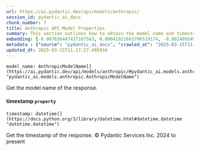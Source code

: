 ```yaml
---
url: https://ai.pydantic.dev/api/models/anthropic/
session_id: pydantic_ai_docs
chunk_number: 7
title: Anthropic API Model Properties
summary: This section outlines how to obtain the model name and timestamp from the Anthropic API response, highlighting the `model_name` and `timestamp` properties.
embedding: [-0.007636447437107563, 0.00041921663796529174, -0.002409545239061117, -0.0534827820956707, -0.017473695799708366, 0.007509265560656786, -0.013470228761434555, -0.041693564504384995, -0.009765363298356533, -0.04043280705809593, -0.028002150356769562, -0.03311154991388321, -0.0013167480938136578, -0.06998325884342194, -0.03437230736017227, 6.937983562238514e-05, -0.041273314505815506, 0.024463174864649773, 0.029638927429914474, 0.026697153225541115, 0.03373086825013161, 0.0012130670947954059, -0.022439323365688324, 0.021753646433353424, 0.024861309677362442, 0.039149925112724304, -0.05644667521119118, 0.02870994620025158, -0.00886955950409174, 0.010008667595684528, -0.004697438329458237, -0.020669834688305855, -0.0023818970657885075, 0.006690877489745617, -0.028555115684866905, -0.030390959233045578, 0.006596873048692942, -0.0637015774846077, -0.014111668802797794, -0.00811199750751257, -0.03240375220775604, -0.045608557760715485, 0.04036644846200943, 0.05830463767051697, -0.04328610375523567, 0.017905008047819138, -0.05038617551326752, 0.01062798872590065, 0.008830851875245571, 0.06728479266166687, -0.018126195296645164, -0.002547786571085453, -0.024750716984272003, -0.006751703564077616, -0.0243083443492651, -0.046493303030729294, 0.02663079835474491, 0.04428144171833992, -0.027980033308267593, -0.018347380682826042, -0.010539514012634754, -0.015062768012285233, -0.029307149350643158, 0.026321137323975563, -0.006768292281776667, -0.027891557663679123, -0.043153394013643265, 0.036783237010240555, -0.04339670017361641, -0.008283416740596294, 0.01327116135507822, 0.030877569690346718, -0.024927664548158646, 0.023290889337658882, -0.009953371249139309, -0.05065159872174263, -0.0349031537771225, 0.05985293909907341, 0.010506336577236652, -0.020437588915228844, -0.03760162368416786, 0.027957914397120476, 0.028864776715636253, 0.015803741291165352, 0.019210007041692734, -0.0077968076802790165, -0.026675034314393997, -0.006287212949246168, -0.029218673706054688, -0.013215865008533001, 0.01786077208817005, -0.0012711284216493368, -0.00659134378656745, -0.009267694316804409, 0.061268530786037445, -0.0006345274159684777, 0.005678951274603605, -0.03255858272314072, 0.027957914397120476, 0.01504065003246069, -0.015637852251529694, -0.022892754524946213, -0.016810137778520584, 0.031120873987674713, -0.036672644317150116, 0.029019607231020927, 0.0609588697552681, -0.009345109574496746, 0.014023194089531898, 0.038331538438797, -0.0678156390786171, -0.01891140453517437, 0.04552008584141731, 0.0010520160431042314, -0.07931730896234512, -0.013923660852015018, -0.08210425078868866, 0.025436393916606903, 0.00590566685423255, -0.007055834401398897, 0.0041168248280882835, 0.03713713213801384, -0.0005781940999440849, -0.026896221563220024, -0.022870635613799095, 0.023136058822274208, 0.004387777764350176, -0.061578188091516495, -0.06148971617221832, -0.005944374483078718, -0.02528156340122223, -0.0308554507791996, -0.015781622380018234, -0.05259803682565689, -0.005690010730177164, -0.04839550331234932, 0.01244171429425478, -0.03605332225561142, -0.031607482582330704, 0.04054339975118637, 0.03603120520710945, -0.03808823227882385, -0.015980690717697144, -0.0032320807222276926, -0.008875089697539806, 0.0011245927307754755, -0.010384684428572655, -0.028156980872154236, -0.020039454102516174, 0.039835602045059204, 0.01547196228057146, 0.04523254185914993, 0.009732184931635857, 0.025923002511262894, 0.005065159872174263, 0.013492347672581673, 0.024529529735445976, -0.0019809973891824484, -0.0383978933095932, -0.03543400019407272, -0.01317162811756134, 0.01468675211071968, -0.061180055141448975, 0.022649448364973068, -0.02928503043949604, 0.015958571806550026, -0.04958990588784218, -0.007122190203517675, -0.029616808518767357, -0.0739203691482544, 0.011169894598424435, 0.05016499012708664, -0.02322453260421753, -0.04543161019682884, -0.0185132697224617, 0.0012787317391484976, -0.039238400757312775, -0.013149509206414223, -0.012286883778870106, 0.006475220900028944, -0.02214072085916996, 0.009439113549888134, -0.07241630554199219, -0.017694883048534393, 0.04945719614624977, -0.030302485451102257, -0.042357124388217926, 0.04133966937661171, 0.012320062145590782, 0.040521278977394104, 0.006408865097910166, 0.04790889471769333, 0.027449186891317368, -0.014996412210166454, -0.050297703593969345, -0.014963234774768353, -0.006867825984954834, 0.0005059630493633449, -0.003660628804937005, -0.002892007352784276, 0.021676231175661087, 0.06600190699100494, 0.02587876468896866, -0.021300215274095535, -0.015361369587481022, -0.014808404259383678, -0.03200561925768852, 0.00015362061094492674, -0.07307986170053482, 0.02694045752286911, 0.03673899918794632, -0.02840028516948223, 0.02291487157344818, 0.001264907536096871, 0.00278141419403255, 0.013160568661987782, -0.07936154305934906, -0.013260101899504662, 0.02822333760559559, 0.0012234351597726345, -0.02663079835474491, 0.03056790865957737, 0.01071093324571848, -0.03665052354335785, 0.0010879588080570102, -0.015405606478452682, 0.0009269076981581748, 0.0057950736954808235, 0.01170074101537466, -0.003892874112352729, -0.00925663486123085, -0.017418399453163147, 0.011424258351325989, -0.005117691587656736, -0.0198846235871315, -0.05131515860557556, 0.024905547499656677, -0.008996741846203804, 0.01322692446410656, -0.04487864673137665, 0.005828251596540213, -0.020924197509884834, -0.011767096817493439, 0.06679818034172058, 0.02437470108270645, 0.007653036620467901, 0.027250118553638458, -0.07520324736833572, 0.04222441092133522, 0.045785509049892426, 0.029041726142168045, -0.046581778675317764, 0.013846245594322681, -0.019608141854405403, 0.0011321959318593144, -0.02528156340122223, -0.049501433968544006, 0.029461978003382683, -0.010860233567655087, 0.012375358492136002, 0.004893740639090538, 0.02096843533217907, -0.04213593900203705, 0.029550453647971153, -0.04284373298287392, -0.0322268046438694, -0.016500476747751236, -0.0499880425632, -0.0012365680886432528, -0.06887733191251755, -0.013448110781610012, 0.025104613974690437, 0.01699814572930336, 0.0031408416107296944, -0.036097560077905655, 0.046891435980796814, -0.02082466520369053, 0.01968555711209774, 0.027095288038253784, 0.0031242526602, 0.05317312106490135, 0.010716463439166546, 0.033266376703977585, -0.00401452649384737, -0.036097560077905655, 0.036495693027973175, 0.04613940417766571, 0.007243842352181673, -0.008172824047505856, -0.03131994232535362, 0.0486166886985302, -0.03348756581544876, -0.0022090955171734095, -0.05604853853583336, 0.025104613974690437, -0.010954237543046474, 0.059720225632190704, 0.033266376703977585, 0.009605003520846367, -0.028466641902923584, 0.012297943234443665, -0.026498086750507355, -0.01665530726313591, -0.027272237464785576, -0.030302485451102257, 0.04248983412981033, 0.007614328991621733, -0.0011328872060403228, 0.006524987984448671, -0.023335125297307968, 0.035411883145570755, 0.016246113926172256, -0.011534851044416428, -0.04711262509226799, -0.0095994733273983, 0.0024164572823792696, 0.045121949166059494, 0.0013983104145154357, 0.01072752196341753, 0.029417742043733597, -0.028134861961007118, -0.022505678236484528, -0.04007890820503235, -0.005059630144387484, -0.006016260012984276, 0.006818059366196394, 0.008161764591932297, -0.032669175416231155, -0.010948708280920982, 0.009151571430265903, -0.0055434745736420155, -0.028577234596014023, -0.005261462647467852, 0.01351446658372879, 0.028532996773719788, 0.019077295437455177, -0.03625239059329033, 0.017694883048534393, 0.014565099962055683, 0.054013628512620926, 0.010561632923781872, -0.015494081191718578, -0.0801578164100647, -0.016732722520828247, 0.01777229644358158, -0.03742467612028122, 0.00022999891371000558, 0.010412332601845264, -0.054013628512620926, 0.01071093324571848, 0.02565757930278778, -0.000848801399115473, -0.011733918450772762, 0.025016140192747116, -0.02388809062540531, -0.004371189046651125, 0.00773598114028573, 0.02811274491250515, -0.014598277397453785, 0.008543310686945915, -0.035699423402547836, -0.015195479616522789, 0.03954806178808212, -0.01674378290772438, 0.0013367930660024285, -0.004843974020332098, 0.006160031072795391, -0.03485891968011856, -0.020957376807928085, -0.013448110781610012, -0.005363760981708765, -0.030545789748430252, -0.042954325675964355, -0.05458871275186539, -0.019154710695147514, 0.017075560986995697, 0.002903066575527191, -0.027648253366351128, 0.022472500801086426, -0.006690877489745617, 0.07361070811748505, 0.037955522537231445, 0.015018531121313572, -0.05817192420363426, 0.013547644019126892, 0.0011971694184467196, -0.01676589995622635, -0.01908835396170616, -0.014200142584741116, 0.03813247010111809, 0.03676111623644829, -0.03233739733695984, -0.0004959405632689595, -0.01845797337591648, -0.03399629145860672, 0.015737386420369148, -0.0059941415674984455, 0.0002033874625340104, 0.05582735314965248, 0.008106468245387077, -0.002999835414811969, -0.0033924407325685024, 0.006397805642336607, 0.005040276795625687, -0.016135521233081818, 0.02228449285030365, -0.012286883778870106, 0.009820659644901752, 0.06595767289400101, 0.010539514012634754, 0.03322214260697365, -0.03348756581544876, 0.011966164223849773, -0.020360173657536507, 0.013304339721798897, -0.05144786834716797, 0.015836918726563454, 0.05007651820778847, 0.006414394825696945, 0.008935915306210518, -0.03213832899928093, -0.07033715397119522, 0.016920730471611023, 0.005828251596540213, -0.062241747975349426, 0.07020444422960281, 0.03333273530006409, -0.044613223522901535, 0.017993483692407608, -0.016732722520828247, 0.036783237010240555, 0.003456031670793891, 0.05653514713048935, -0.020725131034851074, 0.06914275139570236, -0.006718525663018227, 0.023534193634986877, -0.012707137502729893, 0.006364627741277218, 0.002580964472144842, 0.028046388179063797, 0.014542981050908566, -0.0438833087682724, 0.007409731857478619, -0.00988701544702053, 0.0003597729082684964, 0.008775555528700352, -0.001240024110302329, -0.0012973942793905735, -0.027581898495554924, 0.06927546113729477, 0.02997070737183094, -0.013481288217008114, -0.005590477026998997, -0.00031173406750895083, -0.009665829129517078, -0.01688755303621292, -0.025989357382059097, 0.07400884479284286, 0.004788677673786879, 0.0060439081862568855, -0.02771461009979248, -0.006961830426007509, -0.011180954053997993, -0.035124342888593674, -0.06277259439229965, -0.001425267430022359, -0.017031323164701462, -0.009732184931635857, -0.04516618698835373, 0.0014432388124987483, 0.01146849524229765, 0.02131127379834652, -0.0024662241339683533, -0.014277557842433453, 0.021532459184527397, 0.004183180630207062, 0.021985890343785286, 0.01238641794770956, -0.01361399982124567, 0.018358441069722176, -0.014896878972649574, -0.027316473424434662, 0.026520203799009323, -0.04711262509226799, 0.07980392128229141, -0.026099951937794685, -0.0004558505897875875, 0.02477283589541912, -0.00921239797025919, 0.015903275460004807, 0.0026155246887356043, 0.02239508554339409, -0.010362565517425537, 0.015394547022879124, -0.002629349008202553, -0.06210903823375702, -0.020150046795606613, -0.004810796119272709, -0.046581778675317764, -0.045298896729946136, 0.0029003017116338015, 0.027117406949400902, 0.07622070610523224, 0.0012870262144133449, 0.013978957198560238, 0.03722560778260231, 0.060870394110679626, -0.030634265393018723, 0.05503108352422714, -0.010185616090893745, 0.018070898950099945, -0.013536584563553333, 0.029528334736824036, 0.014952175319194794, 0.010224323719739914, -0.01856856606900692, 0.03264705836772919, -0.009090745821595192, -0.006425454281270504, 0.027095288038253784, 0.01102612353861332, 0.006580284330993891, 0.0010610016761347651, -0.007918459363281727, -0.008664962835609913, -0.001188183669000864, -0.01979614980518818, -0.023047583177685738, 0.005479883868247271, 0.04321974888443947, -0.031474772840738297, 0.00841612834483385, -0.016987087205052376, -0.01401213463395834, 0.010058434680104256, 0.004371189046651125, -0.033465445041656494, -0.022892754524946213, -0.007923989556729794, 0.015118065290153027, 0.03191714361310005, -0.0036633936688303947, -0.024551648646593094, 0.02116750366985798, -0.007354435510933399, -0.07219512015581131, 0.006757233291864395, 0.003204432548955083, 0.0175179336220026, 0.0335981585085392, -0.013757770881056786, 0.02782520279288292, -0.053040407598018646, -0.013005738146603107, 0.005695539992302656, -0.04072034731507301, 0.008852970786392689, 0.02477283589541912, 0.024219870567321777, -0.003525152336806059, -0.008985682390630245, 0.019066235050559044, 0.031386297196149826, -0.005413528066128492, 0.036208152770996094, 0.01705344207584858, 0.008930386044085026, -0.009085215628147125, -0.02320241369307041, 0.016080224886536598, 0.00800140481442213, 0.00948335137218237, 0.02742706798017025, -0.010401273146271706, 0.021034792065620422, 0.049722619354724884, 0.01292832288891077, 0.026697153225541115, -0.01317162811756134, 0.0011570793576538563, -0.002927950117737055, 0.011424258351325989, 0.005811662878841162, -0.031297821551561356, 0.009295342490077019, -0.007459498941898346, -0.03543400019407272, -0.02702893316745758, -0.0035887432750314474, 0.02320241369307041, -0.029019607231020927, -0.026122068986296654, 0.029506215825676918, 0.0010471775894984603, -0.03465985134243965, 0.038751792162656784, -0.02634325623512268, -0.018391618505120277, 0.04140602424740791, 0.03945958614349365, 0.015781622380018234, -0.027073169127106667, 0.039525944739580154, 0.01317162811756134, 0.0033233200665563345, 0.035986967384815216, 0.016953909769654274, -0.04184839501976967, 0.017130857333540916, 0.011888748966157436, -0.0191657692193985, -0.007061364129185677, -0.023777497932314873, -0.010815996676683426, -0.013536584563553333, -0.01468675211071968, -0.008233649656176567, 0.02222919650375843, -0.022671567276120186, 0.007254901807755232, 0.0014093697536736727, 0.0418262779712677, 0.003350968239828944, 0.021233858540654182, 0.015107005834579468, 0.0016035987064242363, -0.01725251041352749, -0.039348993450403214, 0.019409073516726494, 0.025723934173583984, -0.025215206667780876, 0.022107543423771858, 0.01022985391318798, -0.008095408789813519, 0.030700620263814926, 0.0445689857006073, 0.005325053818523884, -0.015726326033473015, -0.02968316525220871, -0.03096604347229004, 0.02682986482977867, 0.007382083684206009, -0.003270788351073861, 0.004393307492136955, -0.06131276488304138, 0.013547644019126892, 0.02888689562678337, -0.009190279059112072, 0.0027592957485467196, 0.010578221641480923, -0.036495693027973175, 0.0035859784111380577, -0.0015234188176691532, 0.001320204115472734, -0.006768292281776667, 0.012895145453512669, 0.008515661582350731, -0.017219332978129387, 0.03074485808610916, 0.012231587432324886, 0.004050469025969505, -0.024706479161977768, 0.00663558067753911, 0.0049794502556324005, 0.04074246436357498, 0.02017216570675373, -0.00734890578314662, 0.024861309677362442, -0.0020832959562540054, -0.02013898827135563, -0.012264764867722988, 0.0376458615064621, -0.002916890662163496, -0.01739628054201603, 0.00769174424931407, 0.024020802229642868, -0.027980033308267593, -0.03357603773474693, 0.05379244312644005, 0.0005785396788269281, -0.00330673111602664, -0.026122068986296654, 0.0012344944989308715, 0.05905666947364807, -0.022605212405323982, 0.026498086750507355, 0.02019428461790085, -0.014631455764174461, -0.004559196997433901, -0.011744977906346321, -0.027183761820197105, -0.04414873197674751, -0.00962712150067091, 0.04430356249213219, -0.029904350638389587, -0.010550573468208313, 0.04479017108678818, 0.013647178187966347, -0.004183180630207062, 0.011490614153444767, 0.014565099962055683, -0.042578309774398804, -0.008653903380036354, -0.009146042168140411, 0.03662840649485588, 0.0033564979676157236, -0.004556432366371155, 0.03636298328638077, -0.012132053263485432, -0.032160449773073196, 0.01836949959397316, 0.018778692930936813, 0.03724772855639458, -0.039725009351968765, -0.020526062697172165, -0.013757770881056786, 0.02556910552084446, -0.02190847508609295, 0.006475220900028944, 0.011236250400543213, 0.010495277121663094, -0.03700442239642143, 0.009737715125083923, 0.02605571411550045, -0.024153513833880424, 0.013503407128155231, 0.018535388633608818, 0.02085784263908863, -0.0034034999553114176, -0.009245576336979866, -0.0390172153711319, -0.03127570450305939, -0.016179757192730904, 0.014653574675321579, -0.017562171444296837, -0.010771759785711765, 0.039437469094991684, 0.015836918726563454, 0.0479973666369915, -0.021897416561841965, 0.021764704957604408, -0.030014943331480026, -0.04321974888443947, 0.025038259103894234, -0.018037719652056694, -0.010644577443599701, 0.018933523446321487, -0.005806133151054382, -0.030700620263814926, 0.020503943786025047, 0.004089176654815674, -0.004960096441209316, -0.011744977906346321, 0.012762433849275112, 0.001516506657935679, 0.039238400757312775, -0.007498206105083227, -0.03373086825013161, 0.022671567276120186, -0.007857633754611015, -0.03255858272314072, -0.012983620166778564, 0.025812409818172455, -0.02399868331849575, -0.014023194089531898, 0.021532459184527397, 0.04919177293777466, -0.035810016095638275, -0.06808105856180191, -0.003102133981883526, -0.007277020253241062, -0.019121531397104263, 0.008283416740596294, 0.02908596210181713, -0.0018994349520653486, -0.0066853477619588375, 0.039835602045059204, 0.028732065111398697, 0.013978957198560238, -0.005778484977781773, -0.011380021460354328, 0.02733859233558178, -0.043640002608299255, 0.04768770560622215, -0.006524987984448671, -0.022306611761450768, -0.005463294684886932, -0.005861429497599602, -0.02111220546066761, 0.012087816372513771, 0.029837995767593384, -0.026011476293206215, 0.025436393916606903, 0.036672644317150116, -0.019420133903622627, 0.025923002511262894, -0.05534074455499649, -0.02368902415037155, 0.02410927787423134, 0.010417861863970757, 0.04125119373202324, -0.01565997116267681, -0.00996995996683836, -0.0019464370561763644, 0.014730989001691341, -0.0343501903116703, 0.020868901163339615, 0.002607230329886079, -0.004404366947710514, -0.0263653751462698, 0.022848516702651978, -0.03417324274778366, -0.017761237919330597, -0.018557507544755936, -0.0004928301204927266, 0.027471303939819336, -0.009068626910448074, 0.02519308775663376, 0.0031325470190495253, 0.04514406993985176, -0.025546986609697342, -0.020957376807928085, -0.009754303842782974, 0.02340148203074932, 0.040410686284303665, -0.029351385310292244, -4.571141744236229e-06, -0.009638180956244469, 0.014675692655146122, 0.008349772542715073, -0.025325799360871315, 0.06228598579764366, -0.010141379199922085, -0.017838653177022934, 0.031496889889240265, -0.04339670017361641, 0.022439323365688324, -0.04640482738614082, 0.009168161079287529, 0.03337697312235832, 0.03251434490084648, 0.027604015544056892, -0.022981228306889534, -0.02282639779150486, -0.010207735002040863, 0.012065697461366653, -0.015814801678061485, 0.013359636068344116, -0.03594272956252098, 0.029506215825676918, 0.00700606731697917, 0.013647178187966347, -0.031408414244651794, -0.0065636951476335526, -0.002569905249401927, -0.02479495294392109, -0.01248595118522644, 0.026210544630885124, -0.005153634585440159, -0.007260431535542011, 0.006287212949246168, -0.0027731198351830244, 0.0065581658855080605, 0.013237983919680119, 0.013636118732392788, 0.004517724737524986, 0.003353733103722334, 0.01811513490974903, -0.0013146745041012764, -0.043263986706733704, 0.011302606202661991, 0.014200142584741116, 0.019033057615160942, 0.029616808518767357, -0.005684481002390385, 0.0008992594666779041, 0.01762852631509304, -0.045697033405303955, 0.007072423119097948, 0.011004004627466202, -0.04591821879148483, -0.0036468047183007, 0.0010603105183690786, -0.011324724182486534, 0.039924077689647675, 0.024330463260412216, 0.033155784010887146, -0.007111130747944117, -0.029749520123004913, 0.01175603736191988, -0.05237685143947601, 0.030302485451102257, -0.0059941415674984455, -0.0018192550633102655, 0.025436393916606903, -0.013337517157196999, -0.0008985682507045567, -0.013127390295267105, -0.0349031537771225, 0.04268890246748924, 0.005333348177373409, -0.025834528729319572, -0.021554578095674515, 0.02694045752286911, 0.0037988699041306973, 0.07108918577432632, 0.007619858719408512, 0.023246651515364647, -0.004526019096374512, -0.02005051262676716, -0.02899748831987381, -0.014222261495888233, 0.06542682647705078, 0.0037601625081151724, 0.011208602227270603, 0.02762613445520401, -0.03025824762880802, -0.001733545446768403, -0.010954237543046474, 0.01429967675358057, 0.002333512529730797, 0.01502959057688713, -0.002332130214199424, 0.01585903763771057, -0.013779889792203903, -0.014233320951461792, 0.00998654868453741, -0.002561610657721758, -0.02439681813120842, 0.007536913733929396, -0.0336645133793354, -0.011424258351325989, 0.03656205162405968, -0.02151034027338028, -0.059012431651353836, -0.02002839557826519, 0.009328520856797695, 0.014111668802797794, 0.00847142469137907, 0.006425454281270504, -0.01885610818862915, -0.019409073516726494, 0.018347380682826042, 0.0008840528898872435, 0.0278030838817358, 0.0019215536303818226, -0.005266992375254631, -0.020979493856430054, -0.01215417217463255, 0.03607543930411339, -0.002994305919855833, 0.023821735754609108, -0.01469781156629324, -0.03941534832119942, -0.033443327993154526, 0.03233739733695984, 0.0025505514349788427, -0.0074705579318106174, -0.017617467790842056, -0.0175179336220026, 0.004611728712916374, -0.009981019422411919, -0.011778156273066998, 0.013625059276819229, -0.03171807527542114, 0.06303802132606506, 0.010473158210515976, 0.030833331868052483, 0.02999282442033291, -0.016898611560463905, 0.017551111057400703, 0.028931131586432457, 0.016931790858507156, 0.01734098419547081, 0.015792682766914368, 0.031032400205731392, -0.018502211198210716, 0.011424258351325989, 0.02663079835474491, 0.03196138143539429, 0.022848516702651978, 0.02174258604645729, -0.024662241339683533, 0.007785748224705458, -0.028068507090210915, 0.007984815165400505, -0.008150705136358738, 0.015549377538263798, -0.005004333797842264, 0.043440934270620346, 0.019906742498278618, 0.015217598527669907, 0.03220468387007713, 0.013558703474700451, -0.020404411479830742, 0.007542443461716175, 0.00915710162371397, 0.016964968293905258, -0.007824455387890339, -0.02360054850578308, 0.01058375183492899, 0.03311154991388321, -0.0068567669950425625, 0.051492106169462204, 0.003937111236155033, 0.02237296663224697, 9.823770233197138e-05, -0.01385730504989624, -0.02468436025083065, 0.020205343142151833, -0.008593076840043068, -0.03350968286395073, 0.006967359688133001, -0.009892544709146023, -0.0009835866512730718, -0.012662899680435658, -0.03545612096786499, 0.019663438200950623, -0.026785627007484436, 0.03877390921115875, 0.009002271108329296, 0.008792144246399403, -0.008405068889260292, 0.012585485354065895, 0.023290889337658882, -0.01141319889575243, -0.0009324373677372932, -0.017694883048534393, -0.017042383551597595, 0.019121531397104263, 0.035898491740226746, 0.013105272315442562, 0.00023241812596097589, -0.007448439486324787, 0.009339580312371254, -0.007288079708814621, -0.005560063757002354, 0.0027731198351830244, 0.004479017108678818, -0.005441176239401102, -0.01719721406698227, 0.0056208898313343525, 0.029904350638389587, 0.04140602424740791, 0.017009206116199493, 0.028090626001358032, -0.004683614242821932, 0.01204357948154211, -0.02663079835474491, -0.01547196228057146, 0.011601206846535206, -0.00036841296241618693, 0.0011888749431818724, 0.02477283589541912, -0.0045066652819514275, 0.0243083443492651, 0.0022699215915054083, 0.05321735888719559, 0.02107902802526951, -0.00624297559261322, 0.010351506061851978, -0.03897297754883766, -0.02545851096510887, 0.017462637275457382, 0.04083094000816345, 0.027294356375932693, -0.036186035722494125, 0.023954447358846664, -0.017352044582366943, 0.009007801301777363, -0.0005014701746404171, 0.007907400839030743, -0.01871233806014061, -0.014907938428223133, 0.011512733064591885, 0.0037103956565260887, -0.0383978933095932, 0.01842479594051838, -0.011269427835941315, -0.00915710162371397, 0.012740314938127995, 0.0008128586341626942, 0.004155532456934452, -0.007243842352181673, 0.002445488004013896, -0.015295013785362244, 0.008405068889260292, 0.03826518356800079, 0.013658236712217331, -0.027272237464785576, 0.0006918975268490613, 0.018811872228980064, -0.008615195751190186, -0.029506215825676918, 0.022516736760735512, -0.020747249945998192, -0.006176619790494442, -0.0010962532833218575, 0.02011686936020851, -0.02428622543811798, 0.0053997039794921875, 0.01782759465277195, 0.013105272315442562, -0.05003228038549423, -0.018811872228980064, -0.0083995396271348, -0.03945958614349365, -0.0035610951017588377, 0.0010167645523324609, 0.018126195296645164, -0.016931790858507156, -0.0023915739730000496, 0.036186035722494125, 0.012718196958303452, 0.013934719376266003, 0.01214311271905899, 0.007724922150373459, -0.0024731361772865057, 0.007481617387384176, 0.02219601720571518, 0.031983498483896255, -0.021952712908387184, -0.03791128471493721, -0.03919416293501854, -0.03897297754883766, -0.010733052156865597, 0.004736145958304405, 0.005739777348935604, -0.000628652167506516, 0.02773672714829445, -0.04534313455224037, -0.0016893083229660988, -0.014144846238195896, -0.007254901807755232, -0.009765363298356533, -0.012817730195820332, -0.028068507090210915, -0.0147420484572649, -0.021609874442219734, 0.030612146481871605, -0.031386297196149826, 0.005972022656351328, -0.005576652940362692, -0.011214131489396095, 0.0012503922916948795, 0.048262789845466614, 0.046581778675317764, -0.0021759176161140203, 0.005960963200777769, -0.018977761268615723, -0.02448529377579689, -0.023755379021167755, -0.006618991959840059, 0.051492106169462204, -0.02080254629254341, -0.01135790254920721, -0.005443940870463848, 0.0012020078720524907, -0.0018524329643696547, 0.0004779691807925701, 0.01842479594051838, 0.04914753511548042, 0.046979911625385284, -0.011568029411137104, 0.0026003182865679264, 0.009958900511264801, 0.030545789748430252, 0.016235053539276123, -0.010926589369773865, -0.026874102652072906, 0.02928503043949604, -0.0168322566896677, 0.020703012123703957, -0.0017943716375157237, 0.020503943786025047, -0.0007547973073087633, -0.01278455276042223, 0.009909134358167648, -0.008261297829449177, -0.004993274342268705, 0.002504931762814522, -0.010014197789132595, 0.025900883600115776, 0.010108201764523983, -0.0039122276939451694, -0.0006659773061983287, 0.036407221108675, -0.010456569492816925, 0.01808195747435093, 0.010937648825347424, 0.011966164223849773, 0.018955642357468605, -0.02791367657482624, -0.047953132539987564, -0.027648253366351128, 0.023290889337658882, -0.004318657331168652, -0.027869438752532005, -0.018236787989735603, -0.011689681559801102, 0.01101506408303976, -0.006082615815103054, 0.006690877489745617, 0.007465028204023838, 0.009903604164719582, 0.004667025059461594, 0.018955642357468605, 0.029152318835258484, -0.026984695345163345, 0.013359636068344116, 0.013204805552959442, -0.03151901066303253, -0.006806999910622835, 0.0027233529835939407, 0.035013746470212936, 0.012408535927534103, 0.0023915739730000496, -0.004158297087997198, -0.010545044206082821, -0.030103418976068497, 0.014520863071084023, 0.02105690911412239, -0.018690219148993492, -0.015416665934026241, 0.013724593445658684, 0.01668848656117916, 0.004144473001360893, -0.02073618955910206, -0.006336979568004608, 0.026210544630885124, -0.01923212595283985, -0.0287984199821949, -0.010334917344152927, -0.004191474989056587, 0.0021648581605404615, 0.004492841195315123, 0.030037062242627144, 0.013038916513323784, -0.014266498386859894, 0.011075890623033047, 0.021808942779898643, 0.02282639779150486, 0.0007043392397463322, -0.019132591784000397, 0.013138449750840664, 0.01708662137389183, 0.022505678236484528, -0.015704207122325897, -0.01728568784892559, 0.03965865448117256, -0.021156443282961845, 0.005416292697191238, -0.01288408599793911, -0.03547823801636696, -0.010810467414557934, 0.021045850589871407, 0.004487311467528343, 0.013160568661987782, 0.009394876658916473, 0.010384684428572655, -0.0012828789185732603, -0.036982305347919464, -0.013381754979491234, 0.05104973539710045, -0.03165172040462494, -0.0376458615064621, -0.0021427397150546312, -0.030324604362249374, -0.004832914564758539, 0.032160449773073196, 0.008924855850636959, 0.005405233707278967, 0.020979493856430054, 0.0010527072008699179, -0.0013616764917969704, 0.041007887572050095, 0.013149509206414223, 0.027493422850966454, -0.0023376597091555595, 0.0029141257982701063, 0.025038259103894234, -0.0034726206213235855, -0.004691908601671457, -0.03350968286395073, -0.024839190766215324, 0.03410688415169716, -0.025591222569346428, 0.03151901066303253, -0.021267035976052284, -0.061666663736104965, 0.042180176824331284, -0.003660628804937005, 0.005128751043230295, 0.006093675270676613, 0.02587876468896866, 0.024219870567321777, 0.007929518818855286, 0.008233649656176567, -0.0039122276939451694, -0.027272237464785576, -0.00030793240875937045, -0.03788916766643524, 0.020017335191369057, -0.035124342888593674, -0.0739203691482544, -0.001870404346846044, 0.03211621195077896, 0.01102612353861332, -0.04370635747909546, -0.03536764532327652, -0.0049766856245696545, 0.004033880308270454, -0.010749640874564648, 0.00479973666369915, -0.0012469362700358033, -0.0067351143807172775, 0.010771759785711765, -0.020979493856430054, 0.018159372732043266, 0.03587637469172478, 0.05419057607650757, -0.005866959225386381, 0.012817730195820332, -0.01351446658372879, -0.0011245927307754755, -0.018269965425133705, -0.004080882295966148, 0.0032348455861210823, -0.01094317901879549, -0.0055434745736420155, -0.011634385213255882, 0.018192550167441368, 0.012109935283660889, -0.011274958029389381, 0.009881486184895039, -0.012021460570394993, 0.014332854188978672, -0.04534313455224037, -0.040587637573480606, 0.041184838861227036, -0.00874237809330225, -0.00015768143930472434, -0.010522925294935703, 0.023357244208455086, -0.004946272354573011, -0.04248983412981033, -0.010169027373194695, 0.028466641902923584, -0.016776960343122482, 0.009378287941217422, 0.002627966459840536, 0.023534193634986877, -0.004086412023752928, 0.014830523170530796, 0.009992078877985477, 1.6011147181416163e-06, -0.050695836544036865, -0.009743244387209415, -0.04224653169512749, -0.0005401777452789247, 0.015206539072096348, -0.019044116139411926, 0.02311393991112709, 0.004993274342268705, 0.005247638560831547, -0.04467957839369774, -0.036606285721063614, 0.024662241339683533, 0.02300334721803665, -0.0006490427767857909, -0.0033813812769949436, -0.0222513135522604, -0.0023832793813198805, 0.010467628948390484, -0.024153513833880424, 0.040410686284303665, 0.0015883921878412366, 0.0015400077681988478, 0.028621472418308258, -0.033553920686244965, 0.0013665149454027414, -0.006873355712741613, 0.012187350541353226, -0.017761237919330597, 0.047953132539987564, -0.008150705136358738, -0.026122068986296654, 0.05153634399175644, -0.0236226674169302, 0.014100609347224236, -0.042069584131240845, -0.019409073516726494, 0.031496889889240265, 0.02111220546066761, -0.013702474534511566, 0.03527916967868805, 0.01882293075323105, 0.025060376152396202, -0.029904350638389587, 0.012607603333890438, -0.023268770426511765, 0.012530188076198101, 0.005560063757002354, 0.032071974128484726, 6.540540198329836e-05, 0.0004973229370079935, -0.037867046892642975, 0.0001528430002508685, 0.015847979113459587, -0.0074539692141115665, 0.004224652890115976, 0.02977163903415203, -0.009052038192749023, -0.007061364129185677, -0.025414275005459785, 0.013381754979491234, -0.003190608462318778, -0.01874551549553871, 0.02242826297879219, -0.009920192882418633, 0.024352582171559334, 0.003823753446340561, 0.009820659644901752, -0.005455000326037407, 0.0027136760763823986, -0.00023656536359339952, -0.011319194920361042, -0.00624297559261322, -0.0222513135522604, -0.007337846327573061, -0.00769174424931407, 0.023976566269993782, 0.010423391126096249, 0.014023194089531898, -0.01469781156629324, 0.01508488692343235, 0.014719930477440357, 0.013868363574147224, 0.037468913942575455, -0.03162960335612297, -0.0035140931140631437, 0.028820538893342018, 0.008830851875245571, -0.020636657252907753, 0.0007368259248323739, 0.017119798809289932, 0.021753646433353424, -0.027294356375932693, -0.009909134358167648, -0.02351207472383976, -0.015615733340382576, 0.024241989478468895, -0.015925394371151924, 0.01620187610387802, -0.04976685717701912, 0.021156443282961845, 0.019563904032111168, -0.00841612834483385, 0.00842718780040741, 0.019176827743649483, 0.002803532872349024, 0.00022429645468946546, -0.005844840779900551, 0.001233803341165185, 0.005587711930274963, 0.00911286473274231, 0.03008130006492138, 0.003967524506151676, 0.011523791588842869, 0.012618662789463997, -0.01104271225631237, 0.027316473424434662, -0.018214669078588486, 0.012430654838681221, 0.05224413797259331, -0.037380438297986984, 0.0030606617219746113, -0.02351207472383976, -0.015173361636698246, 0.011590147390961647, 0.009328520856797695, -0.007525854744017124, -0.03300095349550247, 0.008067760616540909, 6.104216299718246e-05, 0.0035140931140631437, -0.030346723273396492, -0.01591433398425579, -0.04085306078195572, 0.0004147237923461944, -0.022981228306889534, 0.02791367657482624, 0.0036495693493634462, -0.014023194089531898, -0.011020593345165253, 0.004047704394906759, 0.00019077294564340264, 0.038154590874910355, 0.018645981326699257, 0.02371114119887352, -0.025546986609697342, 0.00082668277900666, -0.0362745076417923, 0.028577234596014023, -0.015151242725551128, 0.014996412210166454, 0.017871830612421036, -0.005723188631236553, -0.008222590200603008, 0.03304519131779671, 0.008720259182155132, 0.01588115654885769, -0.036407221108675, -0.0032624939922243357, 0.012685018591582775, 0.0013402490876615047, -0.018988819792866707, -0.0014183553867042065, 0.03008130006492138, -0.03220468387007713, -0.0020846782717853785, -0.025524867698550224, -0.015239717438817024, -0.03253646567463875, 0.004177650902420282, 0.006707466207444668, 0.03096604347229004, -0.0070779528468847275, 0.00810093805193901, 0.020725131034851074, 0.027161644771695137, -0.010489746928215027, 0.01742945984005928, 0.029240792617201805, -0.003906698431819677]
metadata : {"source": "pydantic_ai_docs", "crawled_at": "2025-03-15T11:17:27.492855", "url_path": "/api/models/anthropic/", "chunk_size": 445}
updated_dt: 2025-03-15T11:17:27.495916
---
```

```
model_name: AnthropicModelName[](https://ai.pydantic.dev/api/models/anthropic/#pydantic_ai.models.anthropic.AnthropicModelName "pydantic_ai.models.anthropic.AnthropicModelName")

```

Get the model name of the response.
####  timestamp `property`
```
timestamp: datetime[](https://docs.python.org/3/library/datetime.html#datetime.datetime "datetime.datetime")

```

Get the timestamp of the response.
© Pydantic Services Inc. 2024 to present